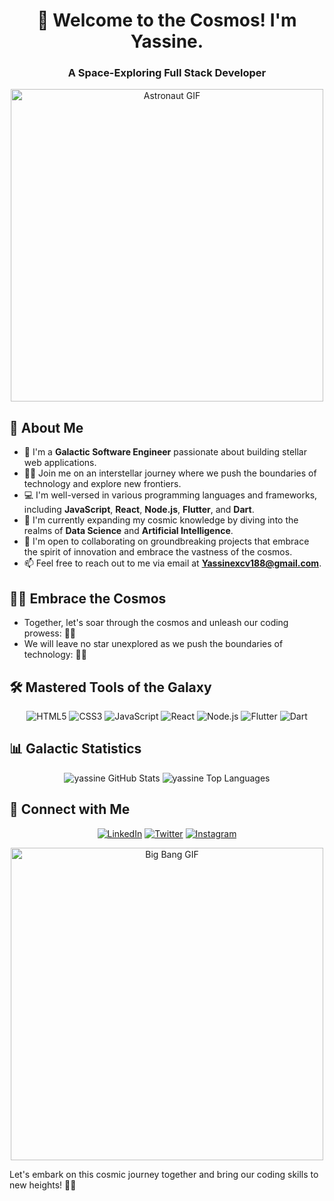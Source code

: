 <!-- Introduction -->
<h1 align="center">🚀 Welcome to the Cosmos! I'm Yassine.</h1>
<h3 align="center">A Space-Exploring Full Stack Developer</h3>

<!-- Astronaut GIF -->
<p align="center">
    <img src="https://media.giphy.com/media/l2JhBZ1I3fAwmPrqM/giphy.gif" alt="Astronaut GIF" width="500">
</p>

<!-- About Me -->
## 🌌 About Me

- 🌟 I'm a **Galactic Software Engineer** passionate about building stellar web applications.
- 👩‍🚀 Join me on an interstellar journey where we push the boundaries of technology and explore new frontiers.
- 💻 I'm well-versed in various programming languages and frameworks, including **JavaScript**, **React**, **Node.js**, **Flutter**, and **Dart**.
- 🌠 I'm currently expanding my cosmic knowledge by diving into the realms of **Data Science** and **Artificial Intelligence**.
- 👯 I'm open to collaborating on groundbreaking projects that embrace the spirit of innovation and embrace the vastness of the cosmos.
- 📫 Feel free to reach out to me via email at **Yassinexcv188@gmail.com**.

<!-- Space Emojis -->
## 🚀🌠 Embrace the Cosmos

- Together, let's soar through the cosmos and unleash our coding prowess: 🚀🌠
- We will leave no star unexplored as we push the boundaries of technology: 🔭💫

<!-- Languages and Tools -->
## 🛠️ Mastered Tools of the Galaxy

<p align="center">
    <img src="https://img.icons8.com/color/48/000000/html-5.png" alt="HTML5">
    <img src="https://img.icons8.com/color/48/000000/css3.png" alt="CSS3">
    <img src="https://img.icons8.com/color/48/000000/javascript.png" alt="JavaScript">
    <img src="https://img.icons8.com/color/48/000000/react-native.png" alt="React">
    <img src="https://img.icons8.com/color/48/000000/nodejs.png" alt="Node.js">
    <img src="https://img.icons8.com/color/48/000000/flutter.png" alt="Flutter">
    <img src="https://img.icons8.com/color/48/000000/dart.png" alt="Dart">
    <!-- Add more icons for your preferred tools and technologies -->
</p>

<!-- GitHub Stats -->
## 📊 Galactic Statistics

<p align="center">
    <img alt="yassine GitHub Stats" src="https://github-readme-stats.vercel.app/api?username=yassinexcv&show_icons=true&count_private=true&theme=react&hide_border=true&bg_color=0D1117">
    <img alt="yassine Top Languages" src="https://github-readme-stats.vercel.app/api/top-langs/?username=yassinexcv&langs_count=8&count_private=true&layout=compact&theme=react&hide_border=true&bg_color=0D1117">
</p>

<!-- Connect with Me -->
## 🌌 Connect with Me

<p align="center">
    <a href="https://www.linkedin.com/in/y-touti/"><img src="https://img.icons8.com/fluent/48/000000/linkedin.png" alt="LinkedIn"></a>
    <a href="https://twitter.com/Yassine10138002"><img src="https://img.icons8.com/fluent/48/000000/twitter.png" alt="Twitter"></a>
    <a href="https://www.instagram.com/yassinexcv188/"><img src="https://img.icons8.com/fluent/48/000000/instagram-new.png" alt="Instagram"></a>
</p>

<!-- Big Bang GIF -->
<p align="center">
    <img src="https://media.giphy.com/media/3o7abAHdYvZdBNnGZq/giphy.gif" alt="Big Bang GIF" width="500">
</p>

Let's embark on this cosmic journey together and bring our coding skills to new heights! 🚀🌌
